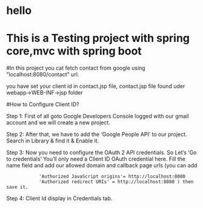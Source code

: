 # hello
# This is a Testing project with spring core,mvc with spring boot

#In this project you cat fetch contact from google using "localhost:8080/contact" url.

you have set your client id in contact.jsp file, contact.jsp file found uder webapp->WEB-INF->jsp folder

#How to Configure Client ID?

  Step 1: First of all goto Google Developers Console logged with our gmail account and we will create a new project.
  
  Step 2: After that, we have to add the ‘Google People API’ to our project. Search in Library & find it & Enable it.
  
  Step 3: Now you need to configure the OAuth 2 API credentials. So Let’s ‘Go to credentials’
          You’ll only need a Client ID OAuth credential here. Fill the name field and add our allowed domain and callback page urls (you             can add 
          
                'Authorized JavaScript origins'= http://localhost:8080 
                'Authorized redirect URIs' = http://localhost:8080 ) then save it.
                
 Step 4: Client Id display in Credentials tab.
                

